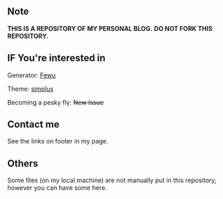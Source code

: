 ## Note

**THIS IS A REPOSITORY OF MY PERSONAL BLOG.**
**DO NOT FORK THIS REPOSITORY.**

## IF You're interested in
Generator: [Fewu](//github.com/0xarch/fewu)

Theme: [simplus](//github.com/0xarch/simplus)

Becoming a pesky fly: ~~New Issue~~

## Contact me
See the links on footer in my page.

## Others
Some files (on my local machine) are not manually put in this repository, however you can have some here.
